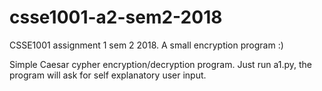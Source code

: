 # csse1001-a2-sem2-2018
CSSE1001 assignment 1 sem 2 2018. A small encryption program :)

Simple Caesar cypher encryption/decryption program. 
Just run a1.py, the program will ask for self explanatory user input.
